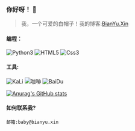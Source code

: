 ### 你好呀！ 👋
> 我，一个可爱的白帽子！我的博客:[BianYu.Xin](https://bianyu.xin)
#### 编程：
<p>
  <img src="https://img.shields.io/badge/-Python3-ff69b4" alt="Python3" />
  <img src="https://img.shields.io/badge/-HTML5-orange" alt="HTML5" />
  <img src="https://img.shields.io/badge/-Css3-blueviolet" alt="Css3" />
</p>

#### 工具:
<p>
  <img src="https://img.shields.io/badge/-KaLi-ff69b4" alt="KaLi" />
  <img src="https://img.shields.io/badge/-%E5%92%96%E5%95%A1-yellow" alt="咖啡" />
  <img src="https://img.shields.io/badge/-Baidu-9cf" alt="BaiDu" />
</p>

[![Anurag's GitHub stats](https://github-readme-stats.vercel.app/api?username=Bian-Xin-Yu)](https://github.com/anuraghazra/github-readme-stats)
#### 如何联系我?
```邮箱:baby@bianyu.xin```
<!--
**Bian-Xin-Yu/Bian-Xin-Yu** is a ✨ _special_ ✨ repository because its `README.md` (this file) appears on your GitHub profile.

Here are some ideas to get you started:

- 🔭 I’m currently working on ...
- 🌱 I’m currently learning ...
- 👯 I’m looking to collaborate on ...
- 🤔 I’m looking for help with ...
- 💬 Ask me about ...
- 📫 How to reach me: ...
- 😄 Pronouns: ...
- ⚡ Fun fact: ...
-->
